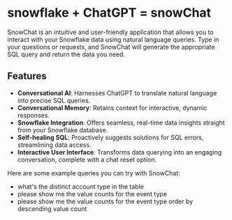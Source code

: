 # snowflake + ChatGPT = snowChat

SnowChat is an intuitive and user-friendly application that allows you to interact with your Snowflake data using natural language queries. Type in your questions or requests, and SnowChat will generate the appropriate SQL query and return the data you need.

## Features

- **Conversational AI**: Harnesses ChatGPT to translate natural language into precise SQL queries.
- **Conversational Memory**: Retains context for interactive, dynamic responses.
- **Snowflake Integration**: Offers seamless, real-time data insights straight from your Snowflake database.
- **Self-healing SQL**: Proactively suggests solutions for SQL errors, streamlining data access.
- **Interactive User Interface**: Transforms data querying into an engaging conversation, complete with a chat reset option.

Here are some example queries you can try with SnowChat:

- what's the distinct account type in the table
- please show me the value counts for the event type
- please show me the value counts for the event type order by descending value count
